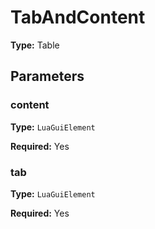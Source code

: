 # TabAndContent

**Type:** Table

## Parameters

### content

**Type:** `LuaGuiElement`

**Required:** Yes

### tab

**Type:** `LuaGuiElement`

**Required:** Yes

